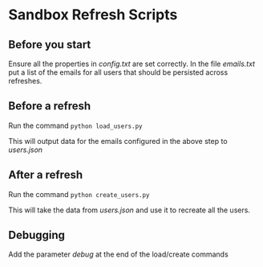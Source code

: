 # Sandbox Refresh Scripts

## Before you start

Ensure all the properties in *config.txt* are set correctly.
In the file *emails.txt* put a list of the emails for all users that should be persisted across refreshes.

## Before a refresh

Run the command `python load_users.py`

This will output data for the emails configured in the above step to *users.json*

## After a refresh

Run the command `python create_users.py`

This will take the data from *users.json* and use it to recreate all the users.


## Debugging

Add the parameter *debug* at the end of the load/create commands